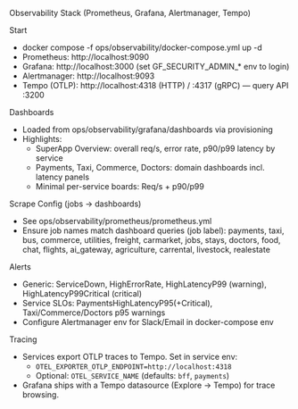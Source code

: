 Observability Stack (Prometheus, Grafana, Alertmanager, Tempo)

Start
- docker compose -f ops/observability/docker-compose.yml up -d
- Prometheus: http://localhost:9090
- Grafana: http://localhost:3000 (set GF_SECURITY_ADMIN_* env to login)
- Alertmanager: http://localhost:9093
- Tempo (OTLP): http://localhost:4318 (HTTP) / :4317 (gRPC) — query API :3200

Dashboards
- Loaded from ops/observability/grafana/dashboards via provisioning
- Highlights:
  - SuperApp Overview: overall req/s, error rate, p90/p99 latency by service
  - Payments, Taxi, Commerce, Doctors: domain dashboards incl. latency panels
  - Minimal per-service boards: Req/s + p90/p99

Scrape Config (jobs → dashboards)
- See ops/observability/prometheus/prometheus.yml
- Ensure job names match dashboard queries (job label): payments, taxi, bus, commerce, utilities, freight, carmarket, jobs, stays, doctors, food, chat, flights, ai_gateway, agriculture, carrental, livestock, realestate

Alerts
- Generic: ServiceDown, HighErrorRate, HighLatencyP99 (warning), HighLatencyP99Critical (critical)
- Service SLOs: PaymentsHighLatencyP95(+Critical), Taxi/Commerce/Doctors p95 warnings
- Configure Alertmanager env for Slack/Email in docker-compose env

Tracing
- Services export OTLP traces to Tempo. Set in service env:
  - `OTEL_EXPORTER_OTLP_ENDPOINT=http://localhost:4318`
  - Optional: `OTEL_SERVICE_NAME` (defaults: `bff`, `payments`)
- Grafana ships with a Tempo datasource (Explore → Tempo) for trace browsing.
